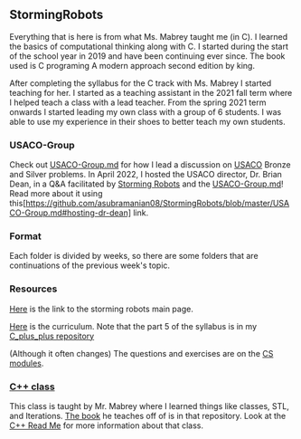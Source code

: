 ## StormingRobots

Everything that is here is from what Ms. Mabrey taught me (in C). I learned the basics of computational thinking along with C. I started during the start of the school year in 2019 and have been continuing ever since. The book used is C programing A modern approach second edition by king.

After completing the syllabus for the C track with Ms. Mabrey I started teaching for her. I started as a teaching assistant in the 2021 fall term where I helped teach a class with a lead teacher. From the spring 2021 term onwards I started leading my own class with a group of 6 students. I was able to use my experience in their shoes to better teach my own students.

### USACO-Group

Check out [USACO-Group.md](https://github.com/asubramanian08/StormingRobots/blob/master/USACO-Group.md) for how I lead a discussion on [USACO](http://usaco.org/) Bronze and Silver problems. In April 2022, I hosted the USACO director, Dr. Brian Dean, in a Q&A facilitated by [Storming Robots](https://stormingrobots.com/prod/default.html) and the [USACO-Group.md](https://github.com/asubramanian08/StormingRobots/blob/master/USACO-Group.md)! Read more about it using this[https://github.com/asubramanian08/StormingRobots/blob/master/USACO-Group.md#hosting-dr-dean] link.

### Format
Each folder is divided by weeks, so there are some folders that are continuations of the previous week's topic.

### Resources
[Here](https://stormingrobots.com/prod/default.html) is the link to the storming robots main page.

[Here](https://www.stormingrobots.com/prod/pdf/csSyllabus.pdf) is the curriculum. Note that the part 5 of the syllabus is in my [C_plus_plus repository](https://github.com/asubramanian08/C-plus-plus)

(Although it often changes) The questions and exercises are on the [CS modules](https://www.stormingrobots.com/prod/tutorial/index.html#csModules).

### [C++ class](https://github.com/asubramanian08/C-plus-plus)

This class is taught by Mr. Mabrey where I learned things like classes, STL, and Iterations. [The book](https://github.com/asubramanian08/C-plus-plus/blob/master/C%2B%2B%20Primer%20Plus.pdf) he teaches off of is in that repository. Look at the [C++ Read Me](https://github.com/asubramanian08/C-plus-plus/blob/master/README.md) for more information about that class.
